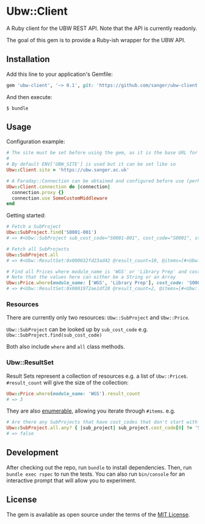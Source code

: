 # Ubw::Client

A Ruby client for the UBW REST API. Note that the API is currently readonly.

The goal of this gem is to provide a Ruby-ish wrapper for the UBW API.

## Installation

Add this line to your application's Gemfile:

```ruby
gem 'ubw-client', '~> 0.1', git: 'https://github.com/sanger/ubw-client.git'
```

And then execute:

    $ bundle

## Usage

Configuration example:

```ruby
# The site must be set before using the gem, as it is the base URL for all API calls.
#
# By default ENV['UBW_SITE'] is used but it can be set like so
Ubw::Client.site = 'https://ubw.sanger.ac.uk' 

# A Faraday::Connection can be obtained and configured before use (perhaps to disable a proxy)
Ubw::Client.connection do |connection|
  connection.proxy {}
  connection.use SomeCustomMiddleware
end
```

Getting started:

```ruby
# Fetch a SubProject
Ubw::SubProject.find('S0001-001')
# => #<Ubw::SubProject sub_cost_code="S0001-001", cost_code="S0001", status="N", is_active?=true>

# Fetch all SubProjects
Ubw::SubProject.all
# => #<Ubw::ResultSet:0x000032fd23ad42 @result_count=10, @items=[#<Ubw::SubProject sub_cost_code="S0001-001", cost_code="S0001", status="N", is_active?=true>, ...]

# Find all Prices where module_name is 'WGS' or 'Library Prep' and cost_code is 'S0001'
# Note that the values here can either be a String or an Array
Ubw::Price.where(module_name: ['WGS', 'Library Prep'], cost_code: 'S0001')
# => #<Ubw::ResultSet:0x0001972ae1df28 @result_count=2, @items=[#<Ubw::Price module_name="WGS", cost_code="S0001", unit_price="9.99">, ...]
```

### Resources

There are currently only two resources: `Ubw::SubProject` and `Ubw::Price`.

`Ubw::SubProject` can be looked up by `sub_cost_code` e.g. `Ubw::SubProject.find(sub_cost_code)`

Both also include `where` and `all` class methods.

### Ubw::ResultSet

Result Sets represent a collection of resources e.g. a list of `Ubw::Price`s. `#result_count` will give the size of the collection:

```ruby
Ubw::Price.where(module_name: 'WGS').result_count
# => 3
```

They are also [enumerable](https://ruby-doc.org/core-2.5.1/Enumerable.html), allowing you iterate through `#items`. e.g.
```ruby
# Are there any SubProjects that have cost_codes that don't start with 'S'?
Ubw::SubProject.all.any? { |sub_project| sub_project.cost_code[0] != 'S' }
# => false
```

## Development

After checking out the repo, run `bundle` to install dependencies. Then, run `bundle exec rspec` to run the tests. You can also run `bin/console` for an interactive prompt that will allow you to experiment.

## License

The gem is available as open source under the terms of the [MIT License](https://opensource.org/licenses/MIT).
